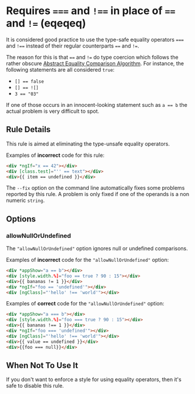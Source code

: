 # Requires `===` and `!==` in place of `==` and `!=` (eqeqeq)

It is considered good practice to use the type-safe equality operators `===` and `!==` instead of their regular counterparts `==` and `!=`.

The reason for this is that `==` and `!=` do type coercion which follows the rather obscure [Abstract Equality Comparison Algorithm](https://www.ecma-international.org/ecma-262/5.1/#sec-11.9.3).
For instance, the following statements are all considered `true`:

- `[] == false`
- `[] == ![]`
- `3 == "03"`

If one of those occurs in an innocent-looking statement such as `a == b` the actual problem is very difficult to spot.

## Rule Details

This rule is aimed at eliminating the type-unsafe equality operators.

Examples of **incorrect** code for this rule:

```html
<div *ngIf="x == 42"></div>
<div [class.test]="'' == text"></div>
<div>{{ item == undefined }}</div>
```

The `--fix` option on the command line automatically fixes some problems reported by this rule. A problem is only fixed if one of the operands is a non numeric `string`.

## Options

### allowNullOrUndefined

The `"allowNullOrUndefined"` option ignores null or undefined comparisons.

Examples of **incorrect** code for the `"allowNullOrUndefined"` option:

```html
<div *appShow="a == b"></div>
<div [style.width.%]="foo == true ? 90 : 15"></div>
<div>{{ bananas != 1 }}</div>
<div *ngIf="foo == 'undefined'"></div>
<div [ngClass]="'hello' !== 'world'"></div>
```

Examples of **correct** code for the `"allowNullOrUndefined"` option:

```html
<div *appShow="a === b"></div>
<div [style.width.%]="foo === true ? 90 : 15"></div>
<div>{{ bananas !== 1 }}</div>
<div *ngIf="foo === 'undefined'"></div>
<div [ngClass]="'hello' !== 'world'"></div>
<div>{{ value == undefined }}</div>
<div>{{foo === null}}</div>
```

## When Not To Use It

If you don't want to enforce a style for using equality operators, then it's safe to disable this rule.
